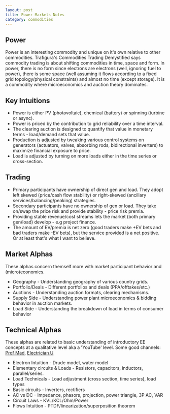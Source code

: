 ```yaml
---
layout: post
title: Power Markets Notes
category: commodities
---
```


## Power

Power is an interesting commodity and unique on it's own relative to other commodities. Trafigura's Commodities Trading Demystified says commodity trading is about shifting commodities in time, space and form. In power, there is no form since electrons are electrons (well, ignoring fuel to power), there is some space (well assuming it flows according to a fixed grid topology/physical constraints) and almost no time (except storage). It is a commodity where microeconomics and auction theory dominates. 

## Key Intuitions

* Power is either PV (photovoltaic), chemical (battery) or spinning (turbine or async).
* Power is priced by the contribution to grid reliability over a time interval. 
* The clearing auction is designed to quantify that value in monetary terms - load/demand sets that value.
* Production is adjusted by tweaking various control systems on generators (actuators, valves, absorbing rods, bidirectional inverters) to maximize financial exposure to price.
* Load is adjusted by turning on more loads either in the time series or cross-section.


## Trading 

* Primary participants have ownership of direct gen and load. They adopt left skewed (price/cash flow stability) or right-skewed (ancillary services/balancing/peaking) strategies.
* Secondary participants have no ownership of gen or load. They take on/swap the price risk and provide stability - price risk premia.
* Providing stable revenue/cost streams lets the market (both primary gen/load) develop - e.g project finance.
* The amount of EV/premia is net zero (good traders make +EV bets and bad traders make -EV bets), but the service provided is a net positive. Or at least that's what I want to believe. 




## Market Alphas

These alphas concern themself more with market participant behavior and (micro)economics. 

* Geography - Understanding geography of various country grids.
* Portfolio/Deals - Different portfolios and deals (PPA/offtakes/etc.) 
* Auctions - Understanding auction formats, clearing mechanisms.
* Supply Side - Understanding power plant microeconomics & bidding behavior in auction markets.
* Load Side  - Understanding the breakdown of load in terms of consumer behavior

## Technical Alphas

These alphas are related to basic understanding of introductory EE concepts at a qualitative level aka a 'YouTube' level. Some good channels: [Prof Mad](https://www.youtube.com/@Profmad), [Electrician U](https://www.youtube.com/watch?v=GCiVNAwErnQ)

* Electron Intuition - Drude model, water model
* Elementary circuits & Loads - Resistors, capacitors, inductors, parallel/series. 
* Load Technicals - Load adjustment (cross section, time series), load types
* Basic circuits - Inverters, rectifiers
* AC vs DC - Impedance, phasors, projection, power triangle, 3P AC, VAR
* Circuit Laws - KVL/KCL/Ohm/Power
* Flows Intuition - PTDF/linearization/superposition theorem


